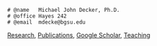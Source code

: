 
<div markdown="1" class="header">

<div markdown="1" class="contact" class="comment">

    # @name   Michael John Decker, Ph.D.
    # @office Hayes 242
    # @email  mdecke@bgsu.edu

</div>

<div markdown="1" class="menu">

[Research](research.html "A brief description of my research"),
[Publications](publications.html "List of all publications"),
[Google Scholar](https://scholar.google.com/citations?user=2E-jE6IAAAAJ&hl=en "Publications and # citations"),
[Teaching](teaching.html "Previous teaching")

</div>

</div>
